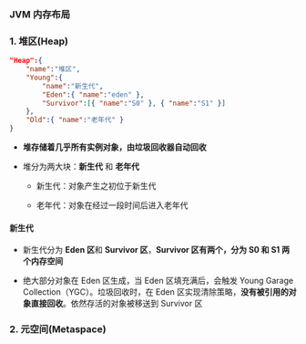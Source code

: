 ### JVM 内存布局

### 1. 堆区(Heap)

```json
"Heap":{
    "name":"堆区",
    "Young":{
        "name":"新生代",
        "Eden":{ "name":"eden" },
        "Survivor":[{ "name":"S0" }, { "name":"S1" }]
    },
    "Old":{ "name":"老年代" }
}
```
- **堆存储着几乎所有实例对象，由垃圾回收器自动回收**

- 堆分为两大块：**新生代** 和 **老年代**
    - 新生代：对象产生之初位于新生代

    - 老年代：对象在经过一段时间后进入老年代

#### 新生代

- 新生代分为 **Eden 区**和 **Survivor 区**，**Survivor 区有两个，分为 S0 和 S1 两个内存空间**

- 绝大部分对象在 Eden 区生成，当 Eden 区填充满后，会触发 Young Garage Collection（YGC）。垃圾回收时，在 Eden 区实现清除策略，**没有被引用的对象直接回收**。依然存活的对象被移送到 Survivor 区


### 2. 元空间(Metaspace)

